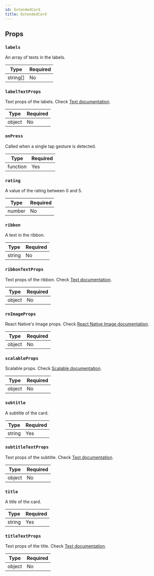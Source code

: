 ```yaml
---
id: ExtendedCard
title: ExtendedCard
---
```


## Props

### `labels`

An array of texts in the labels.

| Type     | Required |
| ---------| -------- |
| string[] | No       |

### `labelTextProps`

Text props of the labels. Check [Text documentation](Text.md#props).

| Type   | Required |
| -------| -------- |
| object | No       |

### `onPress`

Called when a single tap gesture is detected.

| Type     | Required |
| ---------| -------- |
| function | Yes      |

### `rating`

A value of the rating between 0 and 5.

| Type   | Required |
| -------| -------- |
| number | No       |

### `ribbon`

A text in the ribbon.

| Type   | Required |
| -------| -------- |
| string | No       |

### `ribbonTextProps`

Text props of the ribbon. Check [Text documentation](Text.md#props).

| Type   | Required |
| -------| -------- |
| object | No       |

### `rnImageProps`

React Native's Image props. Check [React Native Image documentation](https://reactnative.dev/docs/image#props).

| Type   | Required |
| -------| -------- |
| object | No       |

### `scalableProps`

Scalable props. Check [Scalable documentation](Scalable.md#props).

| Type   | Required |
| -------| -------- |
| object | No       |

### `subtitle`

A subtitle of the card.

| Type   | Required |
| -------| -------- |
| string | Yes      |

### `subtitleTextProps`

Text props of the subtitle. Check [Text documentation](Text.md#props).

| Type   | Required |
| -------| -------- |
| object | No       |

### `title`

A title of the card.

| Type   | Required |
| -------| -------- |
| string | Yes      |

### `titleTextProps`

Text props of the title. Check [Text documentation](Text.md#props).

| Type   | Required |
| -------| -------- |
| object | No       |


